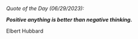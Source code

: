 *Quote of the Day (06/29/2023):*

_**Positive anything is better than negative thinking.**_

Elbert Hubbard